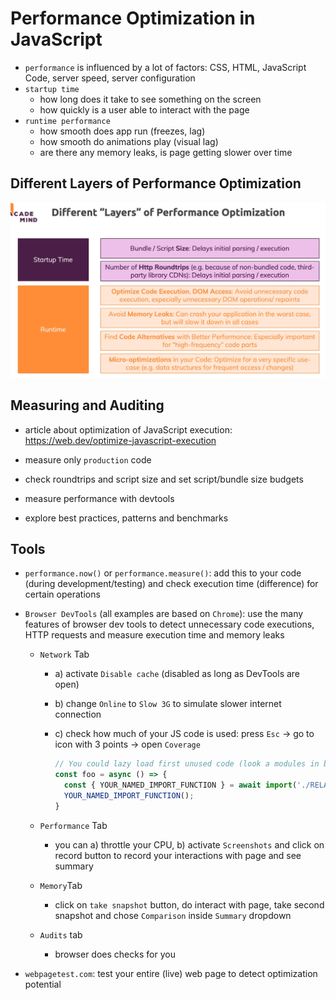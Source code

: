 # Performance Optimization in JavaScript

- `performance` is influenced by a lot of factors: CSS, HTML, JavaScript Code, server speed, server configuration
- `startup time`
  - how long does it take to see something on the screen
  - how quickly is a user able to interact with the page
- `runtime performance`
  - how smooth does app run (freezes, lag)
  - how smooth do animations play (visual lag)
  - are there any memory leaks, is page getting slower over time

## Different Layers of Performance Optimization

![](00_slides/48_performance-optimization-layers.png)

## Measuring and Auditing

- article about optimization of JavaScript execution: <https://web.dev/optimize-javascript-execution>

- measure only `production` code
- check roundtrips and script size and set script/bundle size budgets
- measure performance with devtools
- explore best practices, patterns and benchmarks

## Tools

- `performance.now()` or `performance.measure()`: add this to your code (during development/testing) and check execution time (difference) for certain operations

- `Browser DevTools` (all examples are based on `Chrome`): use the many features of browser dev tools to detect unnecessary code executions, HTTP requests and measure execution time and memory leaks

  - `Network` Tab

    - a) activate `Disable cache` (disabled as long as DevTools are open)
    - b) change `Online` to `Slow 3G` to simulate slower internet connection
    - c) check how much of your JS code is used: press `Esc` -> go to icon with 3 points -> open `Coverage`

      ```JavaScript
      // You could lazy load first unused code (look a modules in basics-concepts file)
      const foo = async () => {
        const { YOUR_NAMED_IMPORT_FUNCTION } = await import('./RELATIVE_PATH_TO_FILE.js')
        YOUR_NAMED_IMPORT_FUNCTION();
      }
      ```

  - `Performance` Tab

    - you can a) throttle your CPU, b) activate `Screenshots` and click on record button to record your interactions with page and see summary

  - `Memory`Tab

    - click on `take snapshot` button, do interact with page, take second snapshot and chose `Comparison` inside `Summary` dropdown

  - `Audits` tab
    - browser does checks for you

- `webpagetest.com`: test your entire (live) web page to detect optimization potential
